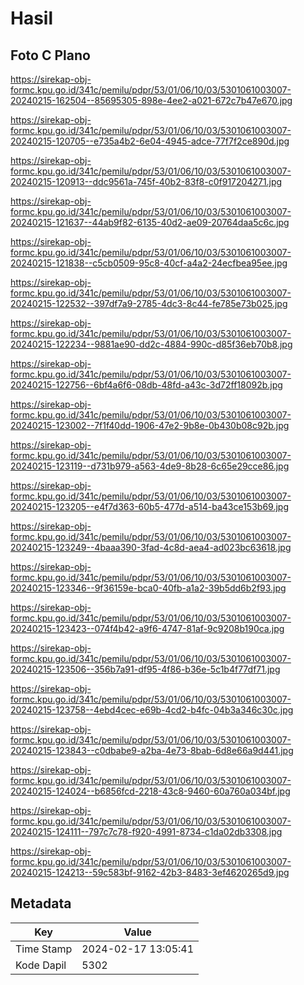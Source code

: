 # Hasil

## Foto C Plano

https://sirekap-obj-formc.kpu.go.id/341c/pemilu/pdpr/53/01/06/10/03/5301061003007-20240215-162504--85695305-898e-4ee2-a021-672c7b47e670.jpg

https://sirekap-obj-formc.kpu.go.id/341c/pemilu/pdpr/53/01/06/10/03/5301061003007-20240215-120705--e735a4b2-6e04-4945-adce-77f7f2ce890d.jpg

https://sirekap-obj-formc.kpu.go.id/341c/pemilu/pdpr/53/01/06/10/03/5301061003007-20240215-120913--ddc9561a-745f-40b2-83f8-c0f917204271.jpg

https://sirekap-obj-formc.kpu.go.id/341c/pemilu/pdpr/53/01/06/10/03/5301061003007-20240215-121637--44ab9f82-6135-40d2-ae09-20764daa5c6c.jpg

https://sirekap-obj-formc.kpu.go.id/341c/pemilu/pdpr/53/01/06/10/03/5301061003007-20240215-121838--c5cb0509-95c8-40cf-a4a2-24ecfbea95ee.jpg

https://sirekap-obj-formc.kpu.go.id/341c/pemilu/pdpr/53/01/06/10/03/5301061003007-20240215-122532--397df7a9-2785-4dc3-8c44-fe785e73b025.jpg

https://sirekap-obj-formc.kpu.go.id/341c/pemilu/pdpr/53/01/06/10/03/5301061003007-20240215-122234--9881ae90-dd2c-4884-990c-d85f36eb70b8.jpg

https://sirekap-obj-formc.kpu.go.id/341c/pemilu/pdpr/53/01/06/10/03/5301061003007-20240215-122756--6bf4a6f6-08db-48fd-a43c-3d72ff18092b.jpg

https://sirekap-obj-formc.kpu.go.id/341c/pemilu/pdpr/53/01/06/10/03/5301061003007-20240215-123002--7f1f40dd-1906-47e2-9b8e-0b430b08c92b.jpg

https://sirekap-obj-formc.kpu.go.id/341c/pemilu/pdpr/53/01/06/10/03/5301061003007-20240215-123119--d731b979-a563-4de9-8b28-6c65e29cce86.jpg

https://sirekap-obj-formc.kpu.go.id/341c/pemilu/pdpr/53/01/06/10/03/5301061003007-20240215-123205--e4f7d363-60b5-477d-a514-ba43ce153b69.jpg

https://sirekap-obj-formc.kpu.go.id/341c/pemilu/pdpr/53/01/06/10/03/5301061003007-20240215-123249--4baaa390-3fad-4c8d-aea4-ad023bc63618.jpg

https://sirekap-obj-formc.kpu.go.id/341c/pemilu/pdpr/53/01/06/10/03/5301061003007-20240215-123346--9f36159e-bca0-40fb-a1a2-39b5dd6b2f93.jpg

https://sirekap-obj-formc.kpu.go.id/341c/pemilu/pdpr/53/01/06/10/03/5301061003007-20240215-123423--074f4b42-a9f6-4747-81af-9c9208b190ca.jpg

https://sirekap-obj-formc.kpu.go.id/341c/pemilu/pdpr/53/01/06/10/03/5301061003007-20240215-123506--356b7a91-df95-4f86-b36e-5c1b4f77df71.jpg

https://sirekap-obj-formc.kpu.go.id/341c/pemilu/pdpr/53/01/06/10/03/5301061003007-20240215-123758--4ebd4cec-e69b-4cd2-b4fc-04b3a346c30c.jpg

https://sirekap-obj-formc.kpu.go.id/341c/pemilu/pdpr/53/01/06/10/03/5301061003007-20240215-123843--c0dbabe9-a2ba-4e73-8bab-6d8e66a9d441.jpg

https://sirekap-obj-formc.kpu.go.id/341c/pemilu/pdpr/53/01/06/10/03/5301061003007-20240215-124024--b6856fcd-2218-43c8-9460-60a760a034bf.jpg

https://sirekap-obj-formc.kpu.go.id/341c/pemilu/pdpr/53/01/06/10/03/5301061003007-20240215-124111--797c7c78-f920-4991-8734-c1da02db3308.jpg

https://sirekap-obj-formc.kpu.go.id/341c/pemilu/pdpr/53/01/06/10/03/5301061003007-20240215-124213--59c583bf-9162-42b3-8483-3ef4620265d9.jpg


## Metadata

| Key        | Value               |
| ---------- | ------------------- |
| Time Stamp | 2024-02-17 13:05:41 |
| Kode Dapil | 5302                |



